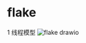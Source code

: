 # flake
1 线程模型
![flake drawio](https://github.com/user-attachments/assets/a7116832-9d86-4746-ad3e-0e7289c32219)
